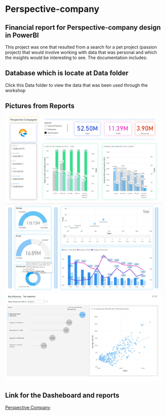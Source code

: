 # Perspective-company
 Financial report for Perspective-company design in PowerBI 
 ------------------------------------------------
This project was one that resulted from a search for a pet project (passion project) that would involve working with data that was personal and which the insights would be interesting to see. The documentation includes:
## Database which is locate at Data folder
Click this Data folder to view the data that was been used through the workshop 
## Pictures from Reports
 ![My Image](./PPT1.jpg)
 ![My Image](./PPT2.jpg)
 ![My Image](./PPT3.jpg)

## Link for the Dasheboard and reports
[Perspective Company ](https://app.powerbi.com/reportEmbed?reportId=1555c7cc-a6ea-4075-a27a-57ffbc223f8a&autoAuth=true&ctid=d235b41c-5ee9-4c60-bcff-d68fe3bff6a0)

